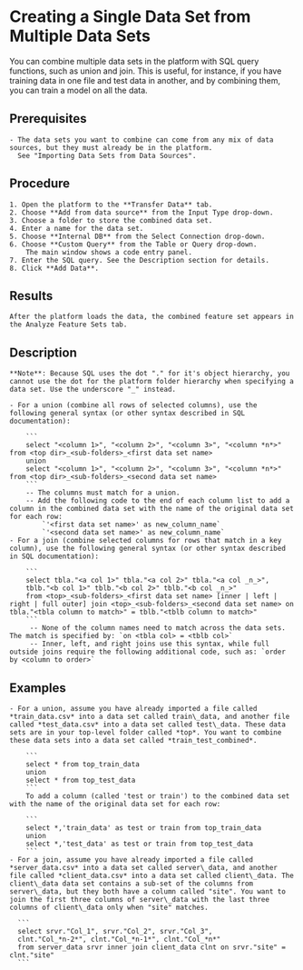 # Creating a Single Data Set from Multiple Data Sets

You can combine multiple data sets in the platform with SQL query functions, such as union and join. This is useful, for instance, if you have training data in one file and test data in another, and by combining them, you can train a model on all the data.

## Prerequisites

	- The data sets you want to combine can come from any mix of data sources, but they must already be in the platform. 
	  See "Importing Data Sets from Data Sources".

## Procedure

	1. Open the platform to the **Transfer Data** tab.
	2. Choose **Add from data source** from the Input Type drop-down.
	3. Choose a folder to store the combined data set.
	4. Enter a name for the data set.
	5. Choose **Internal DB** from the Select Connection drop-down.
	6. Choose **Custom Query** from the Table or Query drop-down.
		The main window shows a code entry panel. 
	7. Enter the SQL query. See the Description section for details.
	8. Click **Add Data**.

## Results
	After the platform loads the data, the combined feature set appears in the Analyze Feature Sets tab.  

## Description

	**Note**: Because SQL uses the dot "." for it's object hierarchy, you cannot use the dot for the platform folder hierarchy when specifying a data set. Use the underscore "_" instead.

	- For a union (combine all rows of selected columns), use the following general syntax (or other syntax described in SQL documentation):

		```
	    select "<column 1>", "<column 2>", "<column 3>", "<column *n*>" from <top dir>_<sub-folders>_<first data set name>
	    union
	    select "<column 1>", "<column 2>", "<column 3>", "<column *n*>" from <top dir>_<sub-folders>_<second data set name>
		```
		-- The columns must match for a union.
		-- Add the following code to the end of each column list to add a column in the combined data set with the name of the original data set for each row:
			`'<first data set name>' as new_column_name`
			`'<second data set name>' as new_column_name`
	- For a join (combine selected columns for rows that match in a key column), use the following general syntax (or other syntax described in SQL documentation):

		```
		select tbla."<a col 1>" tbla."<a col 2>" tbla."<a col _n_>",
		tblb."<b col 1>" tblb."<b col 2>" tblb."<b col _n_>"
		from <top>_<sub-folders>_<first data set name> [inner | left | right | full outer] join <top>_<sub-folders>_<second data set name> on tbla."<tbla column to match>" = tblb."<tblb column to match>"
		```
		 -- None of the column names need to match across the data sets. The match is specified by: `on <tbla col> = <tblb col>`
		 -- Inner, left, and right joins use this syntax, while full outside joins require the following additional code, such as: `order by <column to order>`
## Examples

	- For a union, assume you have already imported a file called *train_data.csv* into a data set called train\_data, and another file called *test_data.csv* into a data set called test\_data. These data sets are in your top-level folder called *top*. You want to combine these data sets into a data set called *train_test_combined*.  

		```
		select * from top_train_data
		union
		select * from top_test_data
		```
		To add a column (called 'test or train') to the combined data set with the name of the original data set for each row:

		```	
		select *,'train_data' as test or train from top_train_data
		union
		select *,'test_data' as test or train from top_test_data
		```
	- For a join, assume you have already imported a file called *server_data.csv* into a data set called server\_data, and another file called *client_data.csv* into a data set called client\_data. The client\_data data set contains a sub-set of the columns from server\_data, but they both have a column called "site". You want to join the first three columns of server\_data with the last three columns of client\_data only when "site" matches.

	  ```
	  select srvr."Col_1", srvr."Col_2", srvr."Col_3",
	  clnt."Col_*n-2*", clnt."Col_*n-1*", clnt."Col_*n*"
	  from server_data srvr inner join client_data clnt on srvr."site" = clnt."site"
	  ```
